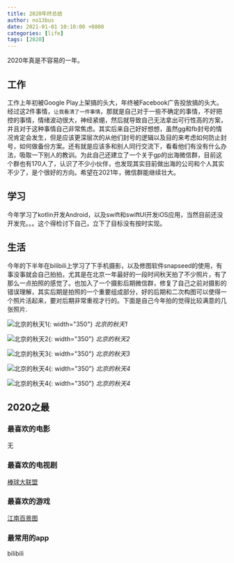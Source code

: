 ```yaml
---
title: 2020年终总结
author: no13bus
date: 2021-01-01 10:10:00 +0800
categories: [life]
tags: [2020]
---
```

2020年真是不容易的一年。

## 工作
工作上年初被Google Play上架搞的头大，年终被Facebook广告投放搞的头大。经过这2件事情，`让我看清了一件事情`，那就是自己对于一些不确定的事情，不好把控的事情，情绪波动很大，神经紧绷，然后就导致自己无法拿出可行性高的方案，并且对于这种事情自己非常焦虑。其实后来自己好好想想，虽然gg和fb封号的情况肯定会发生，但是应该更深层次的从他们封号的逻辑以及目的来考虑如何防止封号，如何做备份方案。还有就是应该多和别人同行交流下，看看他们有没有什么办法，吸取一下别人的教训。为此自己还建立了一个关于gp的出海微信群，目前这个群也有170人了，认识了不少小伙伴，也发现其实目前做出海的公司和个人其实不少了，是个很好的方向。希望在2021年，微信群能继续壮大。

## 学习
今年学习了kotlin开发Android，以及swift和swiftUI开发iOS应用，当然目前还没开发完。。。这个得检讨下自己，立下了目标没有按时实现。

## 生活
今年的下半年在bilibili上学习了下手机摄影，以及修图软件snapseed的使用，有事没事就会自己拍拍，尤其是在北京一年最好的一段时间秋天拍了不少照片，有了那么一点拍照的感觉了。也加入了一个摄影后期微信群，修复了自己之前对摄影的错误理解，其实后期是拍照的一个重要组成部分，好的后期和二次构图可以使得一个照片活起来，要对后期非常重视才行的。下面是自己今年拍的觉得比较满意的几张照片.

![北京的秋天1](/assets/img/posts/summary2020_bird.jpg){: width="350"}
_北京的秋天1_

![北京的秋天2](/assets/img/posts/summary2020_tower.jpg){: width="350"}
_北京的秋天2_

![北京的秋天3](/assets/img/posts/summary2020_tree.jpg){: width="350"}
_北京的秋天3_

![北京的秋天4](/assets/img/posts/summary2020_roof.jpg){: width="350"}
_北京的秋天4_

![北京的秋天4](/assets/img/posts/summary2020_park.jpg){: width="350"}
_北京的秋天4_


## 2020之最
### 最喜欢的电影
无

### 最喜欢的电视剧
[棒球大联盟](https://movie.douban.com/subject/34660401/)

### 最喜欢的游戏
[江南百景图](https://baike.baidu.com/item/%E6%B1%9F%E5%8D%97%E7%99%BE%E6%99%AF%E5%9B%BE/24284487?fr=aladdin)

### 最常用的app
bilibili